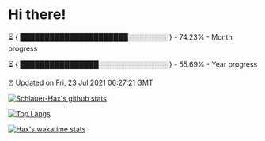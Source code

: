 # Hi there!

⏳ { ██████████████████████░░░░░░░░ } - 74.23% - Month progress

⏳ { ████████████████░░░░░░░░░░░░░░ } - 55.69% - Year progress

⏰ Updated on Fri, 23 Jul 2021 06:27:21 GMT


[![Schlauer-Hax's github stats](https://github-readme-stats.vercel.app/api?username=Schlauer-Hax&show_icons=true&theme=dark&count_private=true)](https://github.com/Schlauer-Hax)


[![Top Langs](https://github-readme-stats.vercel.app/api/top-langs/?username=Schlauer-Hax&layout=compact&theme=dark)](https://github.com/Schlauer-Hax?tab=repositories)


[![Hax's wakatime stats](https://github-readme-stats.vercel.app/api/wakatime?username=Hax&theme=dark)](https://wakatime.com/@Hax)

